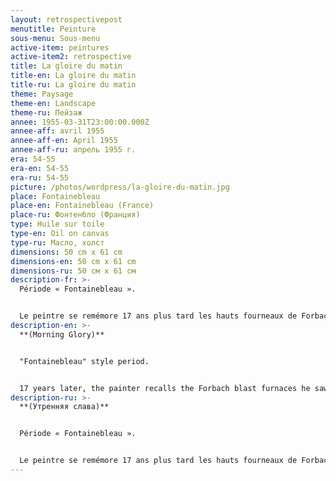 ```yaml
---
layout: retrospectivepost
menutitle: Peinture
sous-menu: Sous-menu
active-item: peintures
active-item2: retrospective
title: La gloire du matin
title-en: La gloire du matin
title-ru: La gloire du matin
theme: Paysage
theme-en: Landscape
theme-ru: Пейзаж
annee: 1955-03-31T23:00:00.000Z
annee-aff: avril 1955
annee-aff-en: April 1955
annee-aff-ru: апрель 1955 г.
era: 54-55
era-en: 54-55
era-ru: 54-55
picture: /photos/wordpress/la-gloire-du-matin.jpg
place: Fontainebleau
place-en: Fontainebleau (France)
place-ru: Фонтенбло (Франция)
type: Huile sur toile
type-en: Oil on canvas
type-ru: Масло, холст
dimensions: 50 cm x 61 cm
dimensions-en: 50 cm x 61 cm
dimensions-ru: 50 см x 61 см
description-fr: >-
  Période « Fontainebleau ».


  Le peintre se remémore 17 ans plus tard les hauts fourneaux de Forbach qu’il a vus en 1938 lorsqu’il faisait son service militaire au 18e de chasseurs à Saint-Avold en 1938.
description-en: >-
  **(Morning Glory)**


  "Fontainebleau" style period.


  17 years later, the painter recalls the Forbach blast furnaces he saw in 1938 while doing his military service with the "18e de Chasseurs" (cavalry hunter batallion) at Saint-Avold in 1938.
description-ru: >-
  **(Утренняя слава)**


  Période « Fontainebleau ».


  Le peintre se remémore 17 ans plus tard les hauts fourneaux de Forbach qu’il a vus en 1938 lorsqu’il faisait son service militaire au 18e de chasseurs à Saint-Avold en 1938.
---
```

